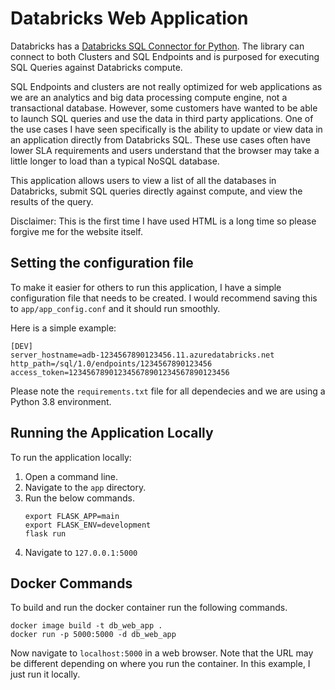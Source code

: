 # Databricks Web Application  

Databricks has a [Databricks SQL Connector for Python](https://docs.databricks.com/dev-tools/python-sql-connector.html). The library can connect to both Clusters and SQL Endpoints and is purposed for executing SQL Queries against Databricks compute. 

SQL Endpoints and clusters are not really optimized for web applications as we are an analytics and big data processing compute engine, not a transactional database. However, some customers have wanted to be able to launch SQL queries and use the data in third party applications. One of the use cases I have seen specifically is the ability to update or view data in an application directly from Databricks SQL. These use cases often have lower SLA requirements and users understand that the browser may take a little longer to load than a typical NoSQL database. 

This application allows users to view a list of all the databases in Databricks, submit SQL queries directly against compute, and view the results of the query. 

Disclaimer: This is the first time I have used HTML is a long time so please forgive me for the website itself. 

## Setting the configuration file 

To make it easier for others to run this application, I have a simple configuration file that needs to be created. I would recommend saving this to `app/app_config.conf` and it should run smoothly. 

Here is a simple example:
```
[DEV]
server_hostname=adb-1234567890123456.11.azuredatabricks.net
http_path=/sql/1.0/endpoints/1234567890123456
access_token=123456789012345678901234567890123456
```

Please note the `requirements.txt` file for all dependecies and we are using a Python 3.8 environment.  


## Running the Application Locally 

To run the application locally:
1. Open a command line.  
1. Navigate to the `app` directory.  
1. Run the below commands.  
    ```
    export FLASK_APP=main
    export FLASK_ENV=development
    flask run
    ```
1. Navigate to `127.0.0.1:5000`  




## Docker Commands 

To build and run the docker container run the following commands. 

```
docker image build -t db_web_app . 
docker run -p 5000:5000 -d db_web_app
```

Now navigate to `localhost:5000` in a web browser. Note that the URL may be different depending on where you run the container. In this example, I just run it locally.    